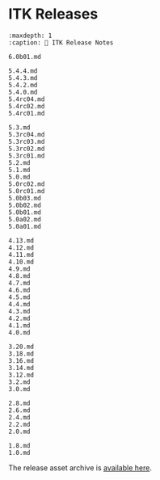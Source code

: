 # ITK Releases

```{toctree}
:maxdepth: 1
:caption: 📝 ITK Release Notes

6.0b01.md

5.4.4.md
5.4.3.md
5.4.2.md
5.4.0.md
5.4rc04.md
5.4rc02.md
5.4rc01.md

5.3.md
5.3rc04.md
5.3rc03.md
5.3rc02.md
5.3rc01.md
5.2.md
5.1.md
5.0.md
5.0rc02.md
5.0rc01.md
5.0b03.md
5.0b02.md
5.0b01.md
5.0a02.md
5.0a01.md

4.13.md
4.12.md
4.11.md
4.10.md
4.9.md
4.8.md
4.7.md
4.6.md
4.5.md
4.4.md
4.3.md
4.2.md
4.1.md
4.0.md

3.20.md
3.18.md
3.16.md
3.14.md
3.12.md
3.2.md
3.0.md

2.8.md
2.6.md
2.4.md
2.2.md
2.0.md

1.8.md
1.0.md
```

The release asset archive is [available here](https://drive.google.com/drive/folders/1NFEZGTs_axoJUXox3JsRKCqw2QQCY_Ri).
